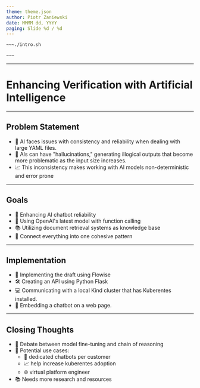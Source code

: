 ```yaml
---
theme: theme.json
author: Piotr Zaniewski
date: MMMM dd, YYYY
paging: Slide %d / %d
---
```


```bash
~~~./intro.sh

~~~
```

---
# Enhancing Verification with Artificial Intelligence

---


## Problem Statement

- 🤖 AI faces issues with consistency and reliability when dealing with large YAML files.
- 🧠 AIs can have "hallucinations," generating illogical outputs that become more problematic as the input size increases.
- 📈 This inconsistency makes working with AI models non-deterministic and error
  prone

---

## Goals

- 💪 Enhancing AI chatbot reliability
- 🔬 Using OpenAI's latest model with function calling
- 📚 Utilizing document retrieval systems as knowledge base
- 🧠 Connect everything into one cohesive pattern

---

## Implementation

- 💼 Implementing the draft using Flowise
- 🛠️ Creating an API using Python Flask
- 💻 Communicating with a local Kind cluster that has Kuberentes installed.
- 💬 Embedding a chatbot on a web page.

---

## Closing Thoughts

- 💭 Debate between model fine-tuning and chain of reasoning
- 🚀 Potential use cases:
  - 🤖 dedicated chatbots per customer
  - 📈 help increase kuberentes adoption
  - 🌐 virtual platform engineer
- 📚 Needs more research and resources

